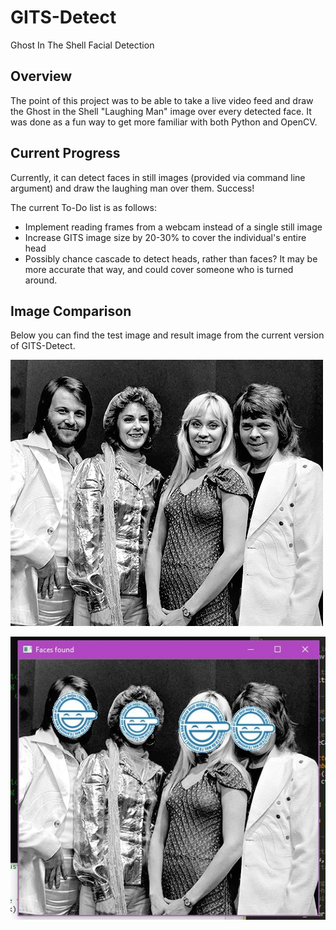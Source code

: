 # GITS-Detect

Ghost In The Shell Facial Detection

## Overview

The point of this project was to be able to take a live video feed and draw the Ghost in the Shell "Laughing Man" image over every detected face. It was done as a fun way to get more familiar with both Python and OpenCV.

## Current Progress

Currently, it can detect faces in still images (provided via command line argument) and draw the laughing man over them. Success!

The current To-Do list is as follows:

* Implement reading frames from a webcam instead of a single still image
* Increase GITS image size by 20-30% to cover the individual's entire head
* Possibly chance cascade to detect heads, rather than faces? It may be more accurate that way, and could cover someone who is turned around.

## Image Comparison

Below you can find the test image and result image from the current version of GITS-Detect.

![Test Image](https://github.com/ttepatti/GITS-Detect/raw/master/test_images/abba.png)

![Result Image](https://github.com/ttepatti/GITS-Detect/raw/master/result_images/abba_result.jpg)